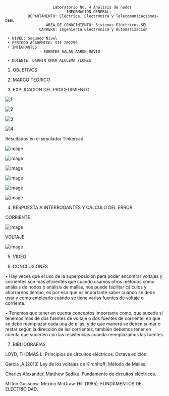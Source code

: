                          Laboratorio No. 4 Analisis de nodos
                               INFORMACIÓN GENERAL:
              DEPARTAMENTO: Eléctrica, Electrónica y Telecomunicaciones-DEEL
                      ÁREA DE CONOCIMIENTO: Sistemas Eléctricos-SEL
                   CARRERA: Ingeniería Electrónica y Automatización
                   
     • NIVEL: Segundo Nivel
     • PERIODO ACADÉMICO: SII 202250
     • INTEGRANTES:                 
                   - FUENTES SALAS AARON DAVID         
                   
     • DOCENTE: DARWIN OMAR ALULEMA FLORES
   
1. OBJETIVOS

2. MARCO TEORICO
   
3. EXPLICACION DEL PROCEDIMIENTO
   
![1](https://user-images.githubusercontent.com/105386939/176024074-ebc1e2a8-7391-43bb-935a-f85d326d2f49.jpg)
   
![2](https://user-images.githubusercontent.com/105386939/176024088-2fc77e07-8be7-4824-bf51-afc3684f71a3.jpg)

![3](https://user-images.githubusercontent.com/105386939/176024092-644c2c3e-5ea6-46f1-9f28-8de8a1a98ecc.jpg)

![4](https://user-images.githubusercontent.com/105386939/176024107-b12651c5-4068-439c-a6a4-ceecad457c92.jpg)


Resultados en el simulador Tinkercad

![image](https://user-images.githubusercontent.com/105386939/176058992-272d5708-0ac1-4b29-a204-09f14dca4892.png)

![image](https://user-images.githubusercontent.com/105386939/176059079-526659fc-f77c-428d-be62-d27ce79d544f.png)

![image](https://user-images.githubusercontent.com/105386939/176059158-21ce5578-0a1b-4a3d-970c-d2e65f49cdb2.png)

![image](https://user-images.githubusercontent.com/105386939/176059340-0272d844-bb09-4aa9-a6a5-7e95da000264.png)

![image](https://user-images.githubusercontent.com/105386939/176059446-d17eff67-9dfb-47fb-9827-fdcb87cec112.png)

![image](https://user-images.githubusercontent.com/105386939/176059578-a9869ad8-d3a0-41f9-9ce4-9199491dfbf8.png)

4. RESPUESTA A INTERROGANTES Y CALCULO DEL ERROR

CORRIENTE

![image](https://user-images.githubusercontent.com/105386939/176060343-cbae2e6a-0c10-4c10-ad90-4e45c0f31749.png)

VOLTAJE

![image](https://user-images.githubusercontent.com/105386939/176060539-c49325f1-7957-439f-a2ac-3cef186a4093.png)

5. VIDEO

6. CONCLUSIONES

•	Hay veces que el uso de la superposición para poder encontrar voltajes y corrientes son más eficientes que cuando usamos otros métodos como análisis de nodos o análisis de mallas, nos puede facilitar cálculos y ahorrarnos tiempo, es por eso que es importante saber cuándo se debe usar y como emplearlo cuando se tiene varias fuentes de voltaje o corriente.

•	Tenemos que tener en cuenta conceptos importante como, que sucede si tenemos mas de dos fuentes de voltaje o dos fuentes de corriente, en que se debe reemplazar cada una de ellas, y de que manera se deben sumar o restar según la dirección de las corrientes, también debemos tener en cuenta que suceden con las resistencias cuando reemplazamos las fuentes.

 
7. BIBLIOGRAFIAS

LOYD, THOMAS L. Principios de circuitos eléctricos. Octava edición.

García ,A.(2013) Ley de los voltajes de Kirchhoff: Método de Mallas.

Charles Alexander, Matthew Sadiku. Fundamento de circuitos eléctricos.

Milton Gussonw, Mexico McGraw-Hill.(1985). FUNDAMENTOS DE ELECTRICIDAD.





